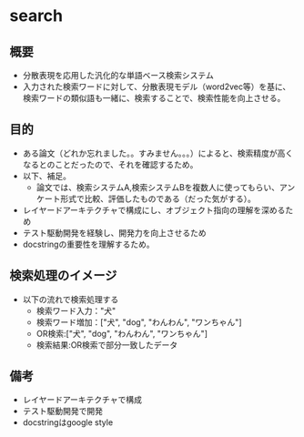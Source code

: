 # search

## 概要

* 分散表現を応用した汎化的な単語ベース検索システム
* 入力された検索ワードに対して、分散表現モデル（word2vec等）を基に、検索ワードの類似語も一緒に、検索することで、検索性能を向上させる。

## 目的

* ある論文（どれか忘れました。。すみません。。。）によると、検索精度が高くなるとのことだったので、それを確認するため。
* 以下、補足。
  * 論文では、検索システムA,検索システムBを複数人に使ってもらい、アンケート形式で比較、評価したものである（だった気がする）。
* レイヤードアーキテクチャで構成にし、オブジェクト指向の理解を深めるため
* テスト駆動開発を経験し、開発力を向上させるため
* docstringの重要性を理解するため。

## 検索処理のイメージ

* 以下の流れで検索処理する
  * 検索ワード入力："犬"
  * 検索ワード増加：["犬", "dog", "わんわん", "ワンちゃん"]
  * OR検索:["犬", "dog", "わんわん", "ワンちゃん"]
  * 検索結果:OR検索で部分一致したデータ

## 備考

* レイヤードアーキテクチャで構成
* テスト駆動開発で開発
* docstringはgoogle style